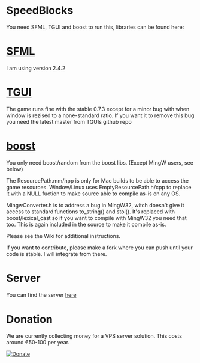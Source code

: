 # SpeedBlocks

You need SFML, TGUI and boost to run this, libraries can be found here:

# [SFML](https://www.sfml-dev.org/index.php)

I am using version 2.4.2

# [TGUI](https://tgui.eu/)

The game runs fine with the stable 0.7.3 except for a minor bug with when window
is rezised to a none-standard ratio. If you want it to remove this bug you need the
latest master from TGUIs github repo

# [boost](http://www.boost.org/)

You only need boost/random from the boost libs. (Except MingW users, see below)

The ResourcePath.mm/hpp is only for Mac builds to be able to access the game resources.
Window/Linux uses EmptyResourcePath.h/cpp to replace it with a NULL fuction to make
source able to compile as-is on any OS.

MingwConverter.h is to address a bug in MingW32, witch doesn't give it access to
standard functions to_string() and stoi(). It's replaced with boost/lexical_cast so
if you want to compile with MingW32 you need that too.
This is again included in the source to make it compile as-is.

Please see the Wiki for additional instructions.

If you want to contribute, please make a fork where you can push until your code
is stable. I will integrate from there.

# Server
You can find the server [here](https://github.com/kroyee/SpeedBlocks-server)
	
# Donation
We are currently collecting money for a VPS server solution. This costs around €50-100 per year.

[![Donate](https://img.shields.io/badge/Donate-PayPal-green.svg)](https://www.paypal.com/cgi-bin/webscr?cmd=_s-xclick&hosted_button_id=YCZPUC9H3ZRXS)
